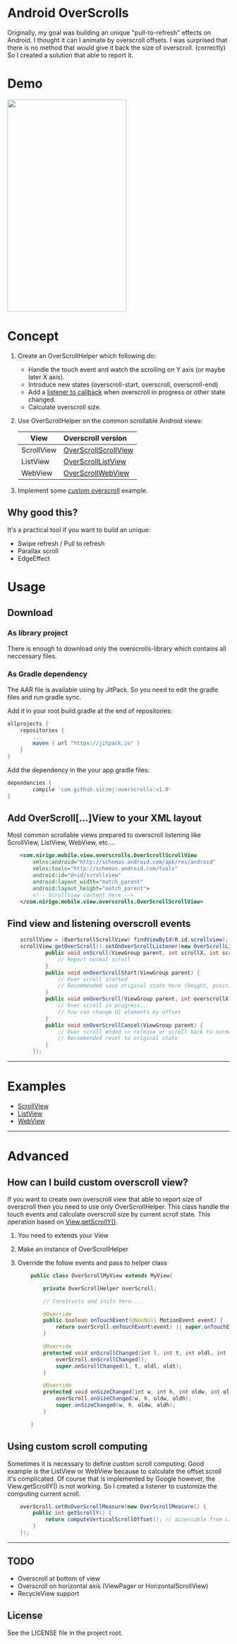 # Android OverScrolls

Originally, my goal was building an unique "pull-to-refresh" effects on Android. I thought it can I
animate by overscroll offsets. I was surprised that there is no method that would give it back
the size of overscroll. (correctly) So I created a solution that able to report it.

# Demo

<img src="https://github.com/siczmj/overscrolls/blob/master/screenshots/overscroll_example_android_capture.gif" width="270" height="480" />

# Concept

1. Create an OverScrollHelper which following do:
    - Handle the touch event and watch the scrolling on Y axis (or maybe later X axis).
    - Introduce new states (overscroll-start, overscroll, overscroll-end)
    - Add a [listener to callback](https://github.com/siczmj/overscrolls/blob/master/overscrolls-library/src/main/java/com/nirigo/mobile/view/overscrolls/interfaces/OverScrollListener.java) when overscroll in progress or other state changed.
    - Calculate overscroll size.

2. Use OverScrollHelper on the common scrollable Android views:

    | View          | Overscroll version   |
    | ------------- |:-------------------- |
    | ScrollView    | [OverScrollScrollView](https://github.com/siczmj/overscrolls/blob/master/overscrolls-library/src/main/java/com/nirigo/mobile/view/overscrolls/OverScrollScrollView.java) |
    | ListView      | [OverScrollListView](https://github.com/siczmj/overscrolls/blob/master/overscrolls-library/src/main/java/com/nirigo/mobile/view/overscrolls/OverScrollListView.java)   |
    | WebView       | [OverScrollWebView](https://github.com/siczmj/overscrolls/blob/master/overscrolls-library/src/main/java/com/nirigo/mobile/view/overscrolls/OverScrollWebView.java)    |

3. Implement some [custom overscroll](https://github.com/siczmj/overscrolls/tree/master/overscrolls-example/src/main/java/com/nirigo/mobile/overscrolls/examples/overscroll) example.


## Why good this?

It's a practical tool if you want to build an unique:
- Swipe refresh / Pull to refresh
- Parallax scroll
- EdgeEffect

# Usage

## Download

### As library project

There is enough to download only the overscrolls-library which contains all neccessary files.

### As Gradle dependency

The AAR file is available using by JitPack. So you need to edit the gradle files and run gradle sync.

Add it in your root build.gradle at the end of repositories:
```gradle
allprojects {
    repositories {
        ...
        maven { url "https://jitpack.io" }
    }
}
```

Add the dependency in the your app gradle files:
```gradle
dependencies {
        compile 'com.github.siczmj:overscrolls:v1.0'
}
```


## Add OverScroll[...]View to your XML layout

Most common scrollable views prepared to overscroll listening like ScrollView, ListView, WebView, etc....

```xml
    <com.nirigo.mobile.view.overscrolls.OverScrollScrollView
        xmlns:android="http://schemas.android.com/apk/res/android"
        xmlns:tools="http://schemas.android.com/tools"
        android:id="@+id/scrollview"
        android:layout_width="match_parent"
        android:layout_height="match_parent">
        <!-- ScrollView content here -->
    </com.nirigo.mobile.view.overscrolls.OverScrollScrollView>
```

## Find view and listening overscroll events

```java
    scrollView = (OverScrollScrollView) findViewById(R.id.scrollview);
    scrollView.getOverScroll().setOnOverScrollListener(new OverScrollListener() {
            public void onScroll(ViewGroup parent, int scrollX, int scrollY) {
                // Report normal scroll
            }
            public void onOverScrollStart(ViewGroup parent) {
                // Over scroll started
                // Recommended save original state here (height, position, etc.)
            }
            public void onOverScroll(ViewGroup parent, int overscrollX, int overscrollY) {
                // Over scroll in progress...
                // You can change UI elements by offset
            }
            public void onOverScrollCancel(ViewGroup parent) {
                // Over scroll ended >> release or scroll back to normal scroll
                // Recommended reset to original state
            }
        });
```

------

# Examples

- [ScrollView](https://github.com/siczmj/overscrolls/blob/master/overscrolls-example/src/main/java/com/nirigo/mobile/overscrolls/examples/overscroll/OverScrollScrollViewExampleFragment.java)
- [ListView](https://github.com/siczmj/overscrolls/blob/master/overscrolls-example/src/main/java/com/nirigo/mobile/overscrolls/examples/overscroll/OverScrollListViewExampleFragment.java)
- [WebView](https://github.com/siczmj/overscrolls/blob/master/overscrolls-example/src/main/java/com/nirigo/mobile/overscrolls/examples/overscroll/OverScrollWebViewExampleFragment.java)

------

# Advanced

## How can I build custom overscroll view?

If you want to create own overscroll view that able to report size of overscroll then you need to
use only OverScrollHelper. This class handle the touch events and calculate overscroll size by
current scroll state. This operation based on [View.getScrollY()](http://developer.android.com/reference/android/view/View.html#getScrollY()).

1. You need to extends your View
2. Make an instance of OverScrollHelper
3. Override the follow events and pass to helper class

    ```java
        public class OverScrollMyView extends MyView{

            private OverScrollHelper overScroll;

            // Constructs and inits here....

            @Override
            public boolean onTouchEvent(@NonNull MotionEvent event) {
                return overScroll.onTouchEvent(event) || super.onTouchEvent(event);
            }

            @Override
            protected void onScrollChanged(int l, int t, int oldl, int oldt) {
                overScroll.onScrollChanged();
                super.onScrollChanged(l, t, oldl, oldt);
            }

            @Override
            protected void onSizeChanged(int w, int h, int oldw, int oldh) {
                overScroll.onSizeChanged(w, h, oldw, oldh);
                super.onSizeChanged(w, h, oldw, oldh);
            }

        }
    ```


## Using custom scroll computing

Sometimes it is necessary to define custom scroll computing. Good example is the ListView or WebView
because to calculate the offset scroll it's complicated. Of course that is implemented by Google however,
the View.getScrollY() is not working. So I created a listener to customize the computing current
scroll.

```java
    overScroll.setOnOverScrollMeasure(new OverScrollMeasure() {
        public int getScrollY() {
            return computeVerticalScrollOffset(); // accessible from ListView or WebView...
        }
    });
```

------

## TODO

- Overscroll at bottom of view
- Overscroll on horizontal axis (ViewPager or HorizontalScrollView)
- RecycleView support

## License
See the LICENSE file in the project root.